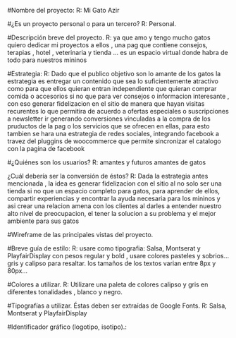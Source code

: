 #Nombre del proyecto:
R: Mi Gato Azir

#¿Es un proyecto personal o para un tercero? 
R: Personal.

#Descripción breve del proyecto. 
R: ya que amo y tengo  mucho gatos quiero dedicar mi proyectos a ellos , una pag que contiene consejos, terapias , hotel , veterinaria y tienda ... es un espacio virtual donde habra de todo para nuestros mininos

#Estrategia: 
R: Dado que el publico objetivo son lo amante de los gatos la estrategia es entregar un contenido que sea lo suficientemente atractivo como para que ellos quieran entran independiente que quieran comprar comida o accesorios si no que para ver consejos o informacion interesante , con eso generar fidelizacion en el sitio de manera que hayan visitas recurentes lo que permitira de acuerdo a ofertas especiales o suscripciones a newsletter ir generando conversiones vinculadas a la compra de los pruductos de la pag o los servicios que se ofrecen en ellas, para esto tambien se hara una estrategia de redes sociales, integrando facebook a travez del pluggins de woocommerce que permite sincronizar el catalogo con la pagina de facebook 

#¿Quiénes son los usuarios? 
R: amantes y futuros amantes de gatos

¿Cuál debería ser la conversión de éstos? 
R: Dada la estrategia antes mencionada , la idea es generar fidelizacion con el sitio al no solo ser una tienda si no que un espacio completo para gatos, para aprender de ellos, compartir experiencias y encontrar la ayuda necesaria para los mininos y asi crear una relacion amena con los clientes al darles a entender nuestro alto nivel de preocupacion, el tener la solucion a su problema y el mejor ambiente para sus gatos

#Wireframe de las principales vistas del proyecto. 

#Breve guía de estilo:
R: usare como tipografia: Salsa, Montserat y PlayfairDisplay con pesos regular y bold , usare colores pasteles y sobrios... gris y calipso para resaltar. los tamaños de los textos varian entre 8px y 80px... 

#Colores a utilizar. 
R: Utilizare una paleta de colores calipso y gris en diferentes tonalidades , blanco y negro.

#Tipografías a utilizar. Éstas deben ser extraídas de Google Fonts.
R: Salsa, Montserat y PlayfairDisplay
                                 
#Identificador gráfico (logotipo, isotipo).:

